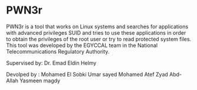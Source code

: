 # PWN3r
PWN3r is a tool that works on Linux systems and searches for applications with advanced privileges SUID and tries to use these applications in order to obtain the privileges of the root user or try to read protected system files.
This tool was developed by the EGYCCAL team in the National Telecommunications Regulatory Authority.


Supervised by: 
Dr. Emad Eldin Helmy

Devolped by :
Mohamed El Sobki
Umar sayed
Mohamed Atef
Zyad Abd-Allah
Yasmeen magdy 
